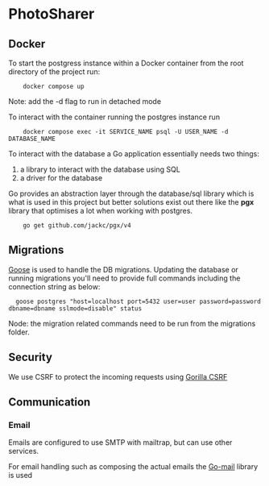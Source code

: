# PhotoSharer

## Docker 

To start the postgress instance within a Docker container from the root directory of the project run:

```shell
    docker compose up
```

Note: add the -d flag to run in detached mode

To interact with the container running the postgres instance run 

```shell
    docker compose exec -it SERVICE_NAME psql -U USER_NAME -d DATABASE_NAME
```

To interact with the database a Go application essentially needs two things: 

1. a library to interact with the database using SQL
2. a driver for the database 

Go provides an abstraction layer through the database/sql library which is what is used in this project but better solutions exist out there like the **pgx** library that optimises a lot when working with postgres.

```shell
    go get github.com/jackc/pgx/v4
```

## Migrations 

[Goose](https://github.com/pressly/goose) is used to handle the DB migrations. 
Updating the database or running migrations you'll need to provide full commands including the connection string as below:

```shell
  goose postgres "host=localhost port=5432 user=user password=password dbname=dbname sslmode=disable" status
```

Node: the migration related commands need to be run from the migrations folder.

## Security 

We use CSRF to protect the incoming requests using [Gorilla CSRF](https://github.com/gorilla/csrf)

## Communication 

### Email

Emails are configured to use SMTP with mailtrap, but can use other services. 

For email handling such as composing the actual emails the [Go-mail](https://pkg.go.dev/github.com/go-mail/mail/v2) library is used